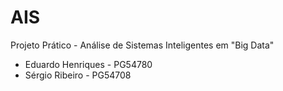# AIS
Projeto Prático - Análise de Sistemas Inteligentes em "Big Data"

* Eduardo Henriques - PG54780
* Sérgio Ribeiro - PG54708
